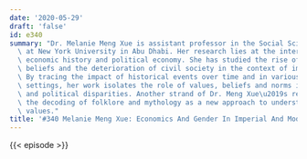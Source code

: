```yaml
---
date: '2020-05-29'
draft: 'false'
id: e340
summary: "Dr. Melanie Meng Xue is assistant professor in the Social Science Division\
  \ at New York University in Abu Dhabi. Her research lies at the intersection of\
  \ economic history and political economy. She has studied the rise of gender-equitable\
  \ beliefs and the deterioration of civil society in the context of imperial China.\
  \ By tracing the impact of historical events over time and in various institutional\
  \ settings, her work isolates the role of values, beliefs and norms in shaping economic\
  \ and political disparities. Another strand of Dr. Meng Xue\u2019s research concerns\
  \ the decoding of folklore and mythology as a new approach to understanding historical\
  \ values."
title: '#340 Melanie Meng Xue: Economics And Gender In Imperial And Modern China'
---
```

{{< episode >}}
